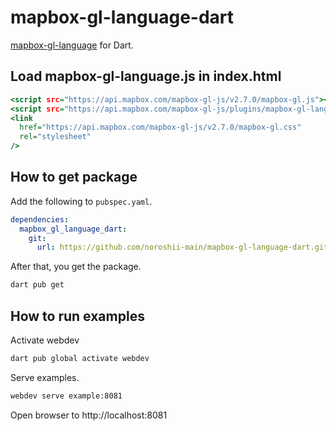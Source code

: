 # mapbox-gl-language-dart

[mapbox-gl-language](https://github.com/mapbox/mapbox-gl-language) for Dart.

## Load mapbox-gl-language.js in index.html

```html:index.html
<script src="https://api.mapbox.com/mapbox-gl-js/v2.7.0/mapbox-gl.js"></script>
<script src="https://api.mapbox.com/mapbox-gl-js/plugins/mapbox-gl-language/v1.0.0/mapbox-gl-language.js"></script>
<link
  href="https://api.mapbox.com/mapbox-gl-js/v2.7.0/mapbox-gl.css"
  rel="stylesheet"
/>
```

## How to get package

Add the following to `pubspec.yaml`.

```yaml:pubspec.yaml
dependencies:
  mapbox_gl_language_dart:
    git:
      url: https://github.com/noroshii-main/mapbox-gl-language-dart.git
```

After that, you get the package.

```bash
dart pub get
```

## How to run examples

Activate webdev

```bash
dart pub global activate webdev
```

Serve examples.

```bash
webdev serve example:8081
```

Open browser to http://localhost:8081
